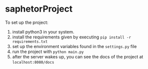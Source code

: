 # saphetorProject

To set up the project:
1. install python3 in your system.
2. install the requirements given by executing `pip install -r requirements.txt`
3. set up the environment variables found in the `settings.py` file
4. run the project with `python main.py`
5. after the server wakes up, you can see the docs of the project at `localhost:8080/docs`
